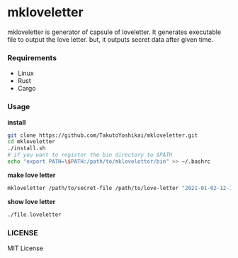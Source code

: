# mkloveletter
mkloveletter is generator of capsule of loveletter. It generates executable file to output the love letter. but, it outputs secret data after given time.

### Requirements
* Linux
* Rust
* Cargo

### Usage
**install**
```bash
git clone https://github.com/TakutoYoshikai/mkloveletter.git
cd mkloveletter
./install.sh
# if you want to register the bin directory to $PATH
echo "export PATH=\$PATH:/path/to/mkloveletter/bin" >> ~/.bashrc
```

**make love letter**
```bash
mkloveletter /path/to/secret-file /path/to/love-letter "2021-01-02-12-13-00-+0900"
```

**show love letter**
```bash
./file.loveletter
```

### LICENSE
MIT License
